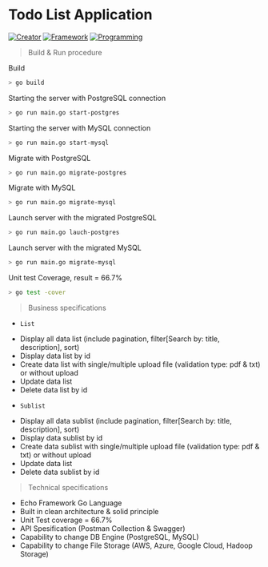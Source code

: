 # Todo List Application
<p align="left">
<a href="https://github.com/maurana"><img src="https://img.shields.io/badge/creator-%40thisismaulanaa-blueviolet" alt="Creator"></a>
<a href="https://echo.labstack.com/"><img src="https://img.shields.io/badge/echo v4-important" alt="Framework"></a>
<a href="https://go.dev/"><img src="https://img.shields.io/badge/Go v1.18-yellowgreen" alt="Programming"></a>
</p>

> Build & Run procedure

Build
```bash
> go build
```

Starting the server with PostgreSQL connection
```bash
> go run main.go start-postgres
```

Starting the server with MySQL connection
```bash
> go run main.go start-mysql
```

Migrate with PostgreSQL
```bash
> go run main.go migrate-postgres
```

Migrate with MySQL
```bash
> go run main.go migrate-mysql
```

Launch server with the migrated PostgreSQL
```bash
> go run main.go lauch-postgres
```

Launch server with the migrated MySQL
```bash
> go run main.go migrate-mysql
```

Unit test Coverage, result = 66.7%
```bash
> go test -cover
```

> Business specifications
* `List`
- Display all data list (include pagination, filter[Search by: title, description], sort)
- Display data list by id
- Create data list with single/multiple upload file (validation type: pdf & txt) or without upload
- Update data list
- Delete data list by id

* `Sublist`
- Display all data sublist (include pagination, filter[Search by: title, description], sort)
- Display data sublist by id
- Create data sublist with single/multiple upload file (validation type: pdf & txt) or without upload
- Update data list
- Delete data sublist by id

> Technical specifications
- Echo Framework Go Language
- Built in clean architecture & solid principle
- Unit Test coverage = 66.7%
- API Spesification (Postman Collection & Swagger)
- Capability to change DB Engine (PostgreSQL, MySQL)
- Capability to change File Storage (AWS, Azure, Google Cloud, Hadoop Storage)
